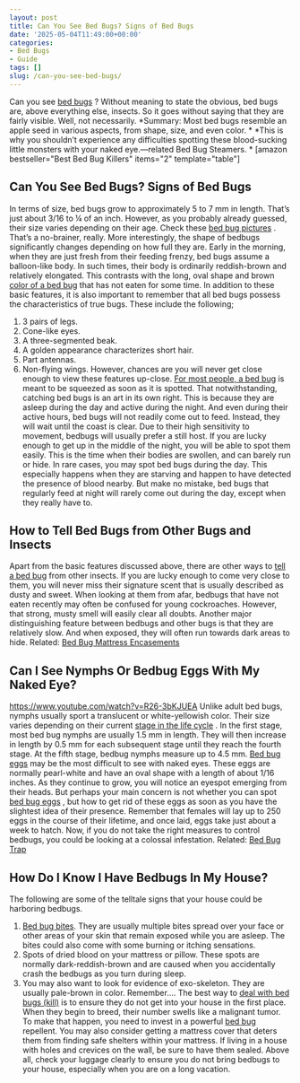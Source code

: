 ```yaml
---
layout: post
title: Can You See Bed Bugs? Signs of Bed Bugs
date: '2025-05-04T11:49:00+00:00'
categories:
- Bed Bugs
- Guide
tags: []
slug: /can-you-see-bed-bugs/
---
```


Can you see
[bed bugs](https://ento.psu.edu/extension/factsheets/bed-bugs)
? Without meaning to state the obvious, bed bugs are, above everything else, insects. So it goes without saying that they are fairly visible. Well, not necessarily.
*Summary: Most bed bugs resemble an apple seed in various aspects, from shape, size, and even color. *
*This is why you shouldn’t experience any difficulties spotting these blood-sucking little monsters with your naked eye.—related Bed Bug Steamers. *
[amazon bestseller="Best Bed Bug Killers" items="2" template="table"]
## Can You See Bed Bugs? Signs of Bed Bugs
In terms of size, bed bugs grow to approximately 5 to 7 mm in length. That’s just about 3/16 to ¼ of an inch. However, as you probably already guessed, their size varies depending on their age. Check these
[bed bug pictures](https://pestpolicy.com/pictures-of-bed-bugs/)
.
That’s a no-brainer, really. More interestingly, the shape of bedbugs significantly changes depending on how full they are. Early in the morning, when they are just fresh from their feeding frenzy, bed bugs assume a balloon-like body.
In such times, their body is ordinarily reddish-brown and relatively elongated. This contrasts with the long, oval shape and brown
[color of a bed bug](https://pestpolicy.com/baby-bed-bugs/)
that has not eaten for some time.
In addition to these basic features, it is also important to remember that all bed bugs possess the characteristics of true bugs.
These include the following;
1. 3 pairs of legs.
2. Cone-like eyes.
3. A three-segmented beak.
4. A golden appearance characterizes short hair.
5. Part antennas.
6. Non-flying wings.
However, chances are you will never get close enough to view these features up-close.
[For most people, a bed bug](https://pestpolicy.com/what-causes-bed-bugs/)
is meant to be squeezed as soon as it is spotted.
That notwithstanding, catching bed bugs is an art in its own right. This is because they are asleep during the day and active during the night.
And even during their active hours, bed bugs will not readily come out to feed. Instead, they will wait until the coast is clear. Due to their high sensitivity to movement, bedbugs will usually prefer a still host.
If you are lucky enough to get up in the middle of the night, you will be able to spot them easily. This is the time when their bodies are swollen, and can barely run or hide.
In rare cases, you may spot bed bugs during the day. This especially happens when they are starving and happen to have detected the presence of blood nearby.
But make no mistake, bed bugs that regularly feed at night will rarely come out during the day, except when they really have to.
## How to Tell Bed Bugs from Other Bugs and Insects
Apart from the basic features discussed above, there are other ways to
[tell a bed bug](https://pestpolicy.com/bed-bugs-vs-ants/)
from other insects. If you are lucky enough to come very close to them, you will never miss their signature scent that is usually described as dusty and sweet.
When looking at them from afar, bedbugs that have not eaten recently may often be confused for young cockroaches. However, that strong, musty smell will easily clear all doubts.
Another major distinguishing feature between bedbugs and other bugs is that they are relatively slow. And when exposed, they will often run towards dark areas to hide.
Related:
[Bed Bug Mattress Encasements](https://pestpolicy.com/best-bed-bug-mattress-encasements/)
## Can I See Nymphs Or Bedbug Eggs With My Naked Eye?
https://www.youtube.com/watch?v=R26-3bKJUEA
Unlike adult bed bugs, nymphs usually sport a translucent or white-yellowish color. Their size varies depending on their current
[stage in the life cycle](https://pestpolicy.com/how-big-are-bed-bugs/)
. In the first stage, most bed bug nymphs are usually 1.5 mm in length.
They will then increase in length by 0.5 mm for each subsequent stage until they reach the fourth stage. At the fifth stage, bedbug nymphs measure up to 4.5 mm.
[Bed bug eggs](https://pestpolicy.com/bed-bug-eggs/)
may be the most difficult to see with naked eyes. These eggs are normally pearl-white and have an oval shape with a length of about 1/16 inches. As they continue to grow, you will notice an eyespot emerging from their heads.
But perhaps your main concern is not whether you can spot
[bed bug eggs](https://pestpolicy.com/how-to-kill-bed-bug-eggs/)
, but how to get rid of these eggs as soon as you have the slightest idea of their presence.
Remember that females will lay up to 250 eggs in the course of their lifetime, and once laid, eggs take just about a week to hatch. Now, if you do not take the right measures to control bedbugs, you could be looking at a colossal infestation.
Related:
[Bed Bug Trap](https://pestpolicy.com/best-bed-bug-traps/)
## How Do I Know I Have Bedbugs In My House?
The following are some of the telltale signs that your house could be harboring bedbugs.
1. [Bed bug bites](https://pestpolicy.com/how-long-do-bed-bug-bites-last/). They are usually multiple bites spread over your face or other areas of your skin that remain exposed while you are asleep. The bites could also come with some burning or itching sensations.
2. Spots of dried blood on your mattress or pillow. These spots are normally dark-reddish-brown and are caused when you accidentally crash the bedbugs as you turn during sleep.
3. You may also want to look for evidence of exo-skeleton. They are usually pale-brown in color.
Remember….
The best way to
[deal with bed bugs (kill)](https://pestpolicy.com/how-to-get-rid-of-bed-bugs-fast/)
is to ensure they do not get into your house in the first place. When they begin to breed, their number swells like a malignant tumor.
To make that happen, you need to invest in a powerful
[bed bug](https://pestpolicy.com/essential-oils-for-bed-bugs/)
repellent. You may also consider getting a mattress cover that deters them from finding safe shelters within your mattress.
If living in a house with holes and crevices on the wall, be sure to have them sealed. Above all, check your luggage clearly to ensure you do not bring bedbugs to your house, especially when you are on a long vacation.
